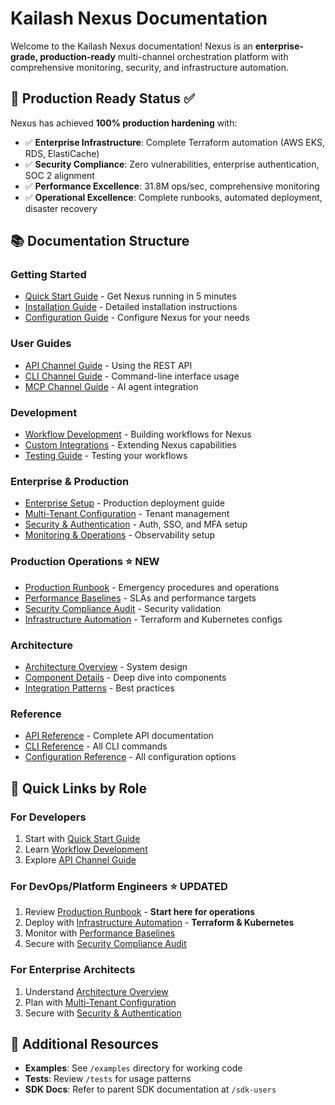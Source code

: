 # Kailash Nexus Documentation

Welcome to the Kailash Nexus documentation! Nexus is an **enterprise-grade, production-ready** multi-channel orchestration platform with comprehensive monitoring, security, and infrastructure automation.

## 🚀 **Production Ready Status** ✅

Nexus has achieved **100% production hardening** with:
- ✅ **Enterprise Infrastructure**: Complete Terraform automation (AWS EKS, RDS, ElastiCache)
- ✅ **Security Compliance**: Zero vulnerabilities, enterprise authentication, SOC 2 alignment
- ✅ **Performance Excellence**: 31.8M ops/sec, comprehensive monitoring
- ✅ **Operational Excellence**: Complete runbooks, automated deployment, disaster recovery

## 📚 Documentation Structure

### Getting Started
- [Quick Start Guide](getting-started/quickstart.md) - Get Nexus running in 5 minutes
- [Installation Guide](getting-started/installation.md) - Detailed installation instructions
- [Configuration Guide](getting-started/configuration.md) - Configure Nexus for your needs

### User Guides
- [API Channel Guide](channels/api-guide.md) - Using the REST API
- [CLI Channel Guide](channels/cli-guide.md) - Command-line interface usage
- [MCP Channel Guide](channels/mcp-guide.md) - AI agent integration

### Development
- [Workflow Development](development/workflow-guide.md) - Building workflows for Nexus
- [Custom Integrations](development/integrations.md) - Extending Nexus capabilities
- [Testing Guide](development/testing.md) - Testing your workflows

### Enterprise & Production
- [Enterprise Setup](enterprise/setup.md) - Production deployment guide
- [Multi-Tenant Configuration](enterprise/multi-tenant.md) - Tenant management
- [Security & Authentication](enterprise/security.md) - Auth, SSO, and MFA setup
- [Monitoring & Operations](enterprise/monitoring.md) - Observability setup

### Production Operations ⭐ **NEW**
- [Production Runbook](operations/production-runbook.md) - Emergency procedures and operations
- [Performance Baselines](performance/PERFORMANCE_BASELINES.md) - SLAs and performance targets
- [Security Compliance Audit](security/SECURITY_COMPLIANCE_AUDIT.md) - Security validation
- [Infrastructure Automation](../deployment/) - Terraform and Kubernetes configs

### Architecture
- [Architecture Overview](architecture/overview.md) - System design
- [Component Details](architecture/components.md) - Deep dive into components
- [Integration Patterns](architecture/patterns.md) - Best practices

### Reference
- [API Reference](reference/api.md) - Complete API documentation
- [CLI Reference](reference/cli.md) - All CLI commands
- [Configuration Reference](reference/config.md) - All configuration options

## 🎯 Quick Links by Role

### For Developers
1. Start with [Quick Start Guide](getting-started/quickstart.md)
2. Learn [Workflow Development](development/workflow-guide.md)
3. Explore [API Channel Guide](channels/api-guide.md)

### For DevOps/Platform Engineers ⭐ **UPDATED**
1. Review [Production Runbook](operations/production-runbook.md) - **Start here for operations**
2. Deploy with [Infrastructure Automation](../deployment/) - **Terraform & Kubernetes**
3. Monitor with [Performance Baselines](performance/PERFORMANCE_BASELINES.md)
4. Secure with [Security Compliance Audit](security/SECURITY_COMPLIANCE_AUDIT.md)

### For Enterprise Architects
1. Understand [Architecture Overview](architecture/overview.md)
2. Plan with [Multi-Tenant Configuration](enterprise/multi-tenant.md)
3. Secure with [Security & Authentication](enterprise/security.md)

## 📖 Additional Resources

- **Examples**: See `/examples` directory for working code
- **Tests**: Review `/tests` for usage patterns
- **SDK Docs**: Refer to parent SDK documentation at `/sdk-users`
